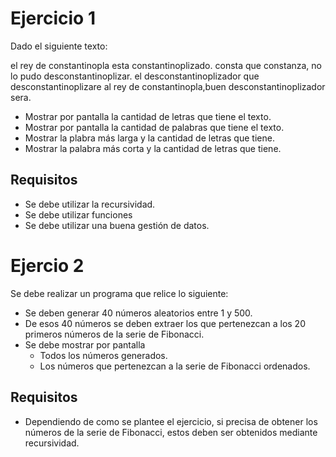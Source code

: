 # Ejercicio 1

Dado el siguiente texto:

el rey de constantinopla esta constantinoplizado.
consta que constanza, no lo pudo desconstantinoplizar.
el desconstantinoplizador que desconstantinoplizare al rey de constantinopla,buen desconstantinoplizador sera.

- Mostrar por pantalla la cantidad de letras que tiene el texto.
- Mostrar por pantalla la cantidad de palabras que tiene el texto.
- Mostrar la plabra más larga y la cantidad de letras que tiene.
- Mostrar la palabra más corta y la cantidad de letras que tiene.

## Requisitos

- Se debe utilizar la recursividad.
- Se debe utilizar funciones
- Se debe utilizar una buena gestión de datos.

# Ejercio 2

Se debe realizar un programa que relice lo siguiente:

- Se deben generar 40 números aleatorios entre 1 y 500.
- De esos 40 números se deben extraer los que pertenezcan a los 20 primeros números de la serie de Fibonacci.
- Se debe mostrar por pantalla
  - Todos los números generados.
  - Los números que pertenezcan a la serie de Fibonacci ordenados.

## Requisitos

- Dependiendo de como se plantee el ejercicio, si precisa de obtener los números de la serie de Fibonacci, estos deben ser obtenidos mediante recursividad.
